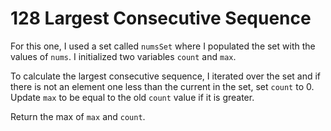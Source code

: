 # 128 Largest Consecutive Sequence
For this one, I used a set called `numsSet` where I populated the set with the values of `nums`. I initialized two variables `count` and `max`.

To calculate the largest consecutive sequence, I iterated over the set and if there is not an element one less than the current in the set, set `count` to 0. Update `max` to be equal to the old `count` value if it is greater.

Return the max of `max` and `count`.